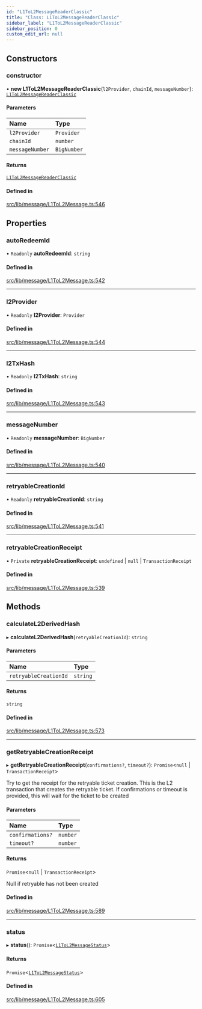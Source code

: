 ```yaml
---
id: "L1ToL2MessageReaderClassic"
title: "Class: L1ToL2MessageReaderClassic"
sidebar_label: "L1ToL2MessageReaderClassic"
sidebar_position: 0
custom_edit_url: null
---
```


## Constructors

### constructor

• **new L1ToL2MessageReaderClassic**(`l2Provider`, `chainId`, `messageNumber`): [`L1ToL2MessageReaderClassic`](L1ToL2MessageReaderClassic.md)

#### Parameters

| Name | Type |
| :------ | :------ |
| `l2Provider` | `Provider` |
| `chainId` | `number` |
| `messageNumber` | `BigNumber` |

#### Returns

[`L1ToL2MessageReaderClassic`](L1ToL2MessageReaderClassic.md)

#### Defined in

[src/lib/message/L1ToL2Message.ts:546](https://github.com/OffchainLabs/arbitrum-sdk/blob/4d1c5a4e2/src/lib/message/L1ToL2Message.ts#L546)

## Properties

### autoRedeemId

• `Readonly` **autoRedeemId**: `string`

#### Defined in

[src/lib/message/L1ToL2Message.ts:542](https://github.com/OffchainLabs/arbitrum-sdk/blob/4d1c5a4e2/src/lib/message/L1ToL2Message.ts#L542)

___

### l2Provider

• `Readonly` **l2Provider**: `Provider`

#### Defined in

[src/lib/message/L1ToL2Message.ts:544](https://github.com/OffchainLabs/arbitrum-sdk/blob/4d1c5a4e2/src/lib/message/L1ToL2Message.ts#L544)

___

### l2TxHash

• `Readonly` **l2TxHash**: `string`

#### Defined in

[src/lib/message/L1ToL2Message.ts:543](https://github.com/OffchainLabs/arbitrum-sdk/blob/4d1c5a4e2/src/lib/message/L1ToL2Message.ts#L543)

___

### messageNumber

• `Readonly` **messageNumber**: `BigNumber`

#### Defined in

[src/lib/message/L1ToL2Message.ts:540](https://github.com/OffchainLabs/arbitrum-sdk/blob/4d1c5a4e2/src/lib/message/L1ToL2Message.ts#L540)

___

### retryableCreationId

• `Readonly` **retryableCreationId**: `string`

#### Defined in

[src/lib/message/L1ToL2Message.ts:541](https://github.com/OffchainLabs/arbitrum-sdk/blob/4d1c5a4e2/src/lib/message/L1ToL2Message.ts#L541)

___

### retryableCreationReceipt

• `Private` **retryableCreationReceipt**: `undefined` \| ``null`` \| `TransactionReceipt`

#### Defined in

[src/lib/message/L1ToL2Message.ts:539](https://github.com/OffchainLabs/arbitrum-sdk/blob/4d1c5a4e2/src/lib/message/L1ToL2Message.ts#L539)

## Methods

### calculateL2DerivedHash

▸ **calculateL2DerivedHash**(`retryableCreationId`): `string`

#### Parameters

| Name | Type |
| :------ | :------ |
| `retryableCreationId` | `string` |

#### Returns

`string`

#### Defined in

[src/lib/message/L1ToL2Message.ts:573](https://github.com/OffchainLabs/arbitrum-sdk/blob/4d1c5a4e2/src/lib/message/L1ToL2Message.ts#L573)

___

### getRetryableCreationReceipt

▸ **getRetryableCreationReceipt**(`confirmations?`, `timeout?`): `Promise`\<``null`` \| `TransactionReceipt`\>

Try to get the receipt for the retryable ticket creation.
This is the L2 transaction that creates the retryable ticket.
If confirmations or timeout is provided, this will wait for the ticket to be created

#### Parameters

| Name | Type |
| :------ | :------ |
| `confirmations?` | `number` |
| `timeout?` | `number` |

#### Returns

`Promise`\<``null`` \| `TransactionReceipt`\>

Null if retryable has not been created

#### Defined in

[src/lib/message/L1ToL2Message.ts:589](https://github.com/OffchainLabs/arbitrum-sdk/blob/4d1c5a4e2/src/lib/message/L1ToL2Message.ts#L589)

___

### status

▸ **status**(): `Promise`\<[`L1ToL2MessageStatus`](../enums/L1ToL2MessageStatus.md)\>

#### Returns

`Promise`\<[`L1ToL2MessageStatus`](../enums/L1ToL2MessageStatus.md)\>

#### Defined in

[src/lib/message/L1ToL2Message.ts:605](https://github.com/OffchainLabs/arbitrum-sdk/blob/4d1c5a4e2/src/lib/message/L1ToL2Message.ts#L605)
